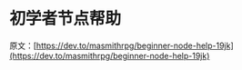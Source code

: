 # 初学者节点帮助

原文：[https://dev.to/masmithrpg/beginner-node-help-19jk](https://dev.to/masmithrpg/beginner-node-help-19jk)